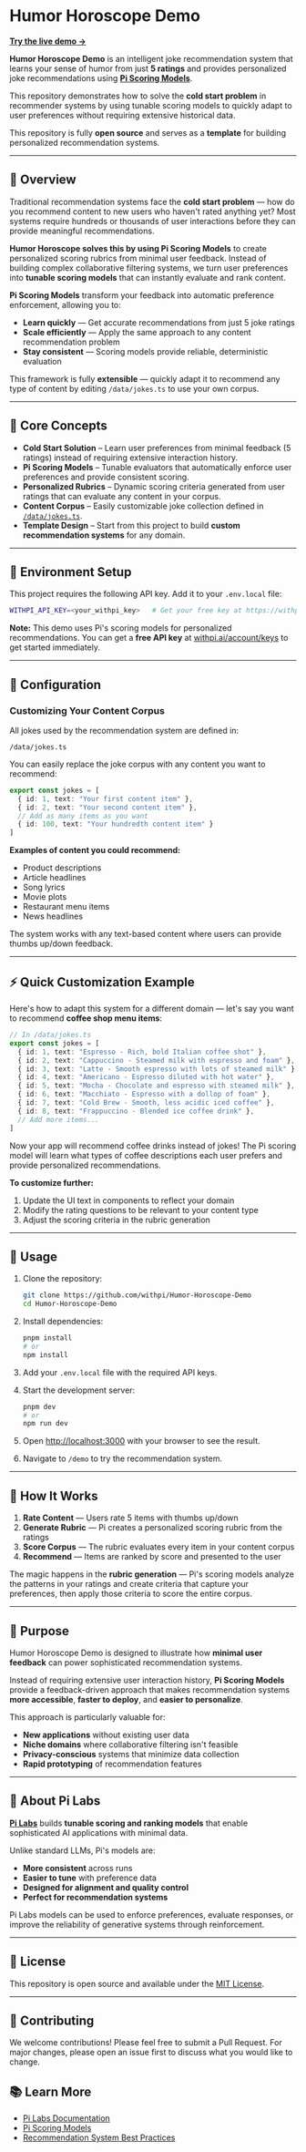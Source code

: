 # Humor Horoscope Demo

**[Try the live demo →](https://vercel.com/pi-copilot/v0-joke-box-app)**

**Humor Horoscope Demo** is an intelligent joke recommendation system that learns your sense of humor from just **5 ratings** and provides personalized joke recommendations using **[Pi Scoring Models](https://code.withpi.ai/score/writing_rubrics)**.

This repository demonstrates how to solve the **cold start problem** in recommender systems by using tunable scoring models to quickly adapt to user preferences without requiring extensive historical data.

This repository is fully **open source** and serves as a **template** for building personalized recommendation systems.

---

## 🚀 Overview

Traditional recommendation systems face the **cold start problem** — how do you recommend content to new users who haven't rated anything yet? Most systems require hundreds or thousands of user interactions before they can provide meaningful recommendations.

**Humor Horoscope solves this by using Pi Scoring Models** to create personalized scoring rubrics from minimal user feedback. Instead of building complex collaborative filtering systems, we turn user preferences into **tunable scoring models** that can instantly evaluate and rank content.

**Pi Scoring Models** transform your feedback into automatic preference enforcement, allowing you to:
* **Learn quickly** — Get accurate recommendations from just 5 joke ratings
* **Scale efficiently** — Apply the same approach to any content recommendation problem
* **Stay consistent** — Scoring models provide reliable, deterministic evaluation

This framework is fully **extensible** — quickly adapt it to recommend any type of content by editing `/data/jokes.ts` to use your own corpus.

---

## 🧠 Core Concepts

* **Cold Start Solution** – Learn user preferences from minimal feedback (5 ratings) instead of requiring extensive interaction history.
* **Pi Scoring Models** – Tunable evaluators that automatically enforce user preferences and provide consistent scoring.
* **Personalized Rubrics** – Dynamic scoring criteria generated from user ratings that can evaluate any content in your corpus.
* **Content Corpus** – Easily customizable joke collection defined in [`/data/jokes.ts`](./data/jokes.ts).
* **Template Design** – Start from this project to build **custom recommendation systems** for any domain.

---

## 🔑 Environment Setup

This project requires the following API key. Add it to your `.env.local` file:

```bash
WITHPI_API_KEY=<your_withpi_key>   # Get your free key at https://withpi.ai/account/keys
```

**Note:** This demo uses Pi's scoring models for personalized recommendations. You can get a **free API key** at [withpi.ai/account/keys](https://withpi.ai/account/keys) to get started immediately.

---

## 🧩 Configuration

### Customizing Your Content Corpus

All jokes used by the recommendation system are defined in:

```
/data/jokes.ts
```

You can easily replace the joke corpus with any content you want to recommend:

```typescript
export const jokes = [
  { id: 1, text: "Your first content item" },
  { id: 2, text: "Your second content item" },
  // Add as many items as you want
  { id: 100, text: "Your hundredth content item" }
]
```

**Examples of content you could recommend:**
* Product descriptions
* Article headlines  
* Song lyrics
* Movie plots
* Restaurant menu items
* News headlines

The system works with any text-based content where users can provide thumbs up/down feedback.

---

## ⚡ Quick Customization Example

Here's how to adapt this system for a different domain — let's say you want to recommend **coffee shop menu items**:

```typescript
// In /data/jokes.ts
export const jokes = [
  { id: 1, text: "Espresso - Rich, bold Italian coffee shot" },
  { id: 2, text: "Cappuccino - Steamed milk with espresso and foam" },
  { id: 3, text: "Latte - Smooth espresso with lots of steamed milk" },
  { id: 4, text: "Americano - Espresso diluted with hot water" },
  { id: 5, text: "Mocha - Chocolate and espresso with steamed milk" },
  { id: 6, text: "Macchiato - Espresso with a dollop of foam" },
  { id: 7, text: "Cold Brew - Smooth, less acidic iced coffee" },
  { id: 8, text: "Frappuccino - Blended ice coffee drink" },
  // Add more items...
]
```

Now your app will recommend coffee drinks instead of jokes! The Pi scoring model will learn what types of coffee descriptions each user prefers and provide personalized recommendations.

**To customize further:**
1. Update the UI text in components to reflect your domain
2. Modify the rating questions to be relevant to your content type
3. Adjust the scoring criteria in the rubric generation

---

## 🧪 Usage

1. Clone the repository:

   ```bash
   git clone https://github.com/withpi/Humor-Horoscope-Demo
   cd Humor-Horoscope-Demo
   ```

2. Install dependencies:

   ```bash
   pnpm install
   # or
   npm install
   ```

3. Add your `.env.local` file with the required API keys.

4. Start the development server:

   ```bash
   pnpm dev
   # or
   npm run dev
   ```

5. Open [http://localhost:3000](http://localhost:3000) with your browser to see the result.

6. Navigate to `/demo` to try the recommendation system.

---

## 🎯 How It Works

1. **Rate Content** — Users rate 5 items with thumbs up/down
2. **Generate Rubric** — Pi creates a personalized scoring rubric from the ratings
3. **Score Corpus** — The rubric evaluates every item in your content corpus
4. **Recommend** — Items are ranked by score and presented to the user

The magic happens in the **rubric generation** — Pi's scoring models analyze the patterns in your ratings and create criteria that capture your preferences, then apply those criteria to score the entire corpus.

---

## 🧭 Purpose

Humor Horoscope Demo is designed to illustrate how **minimal user feedback** can power sophisticated recommendation systems.

Instead of requiring extensive user interaction history, **Pi Scoring Models** provide a feedback-driven approach that makes recommendation systems **more accessible**, **faster to deploy**, and **easier to personalize**.

This approach is particularly valuable for:
* **New applications** without existing user data
* **Niche domains** where collaborative filtering isn't feasible  
* **Privacy-conscious** systems that minimize data collection
* **Rapid prototyping** of recommendation features

---

## 🧩 About Pi Labs

[**Pi Labs**](https://withpi.ai) builds **tunable scoring and ranking models** that enable sophisticated AI applications with minimal data.

Unlike standard LLMs, Pi's models are:

* **More consistent** across runs
* **Easier to tune** with preference data
* **Designed for alignment and quality control**
* **Perfect for recommendation systems**

Pi Labs models can be used to enforce preferences, evaluate responses, or improve the reliability of generative systems through reinforcement.

---

## 📄 License

This repository is open source and available under the [MIT License](./LICENSE).

---

## 🤝 Contributing

We welcome contributions! Please feel free to submit a Pull Request. For major changes, please open an issue first to discuss what you would like to change.

## 📚 Learn More

- [Pi Labs Documentation](https://code.withpi.ai/)
- [Pi Scoring Models](https://code.withpi.ai/score/writing_rubrics)
- [Recommendation System Best Practices](https://withpi.ai/blog)